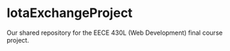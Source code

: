 # IotaExchangeProject
Our shared repository for the EECE 430L (Web Development) final course project.
